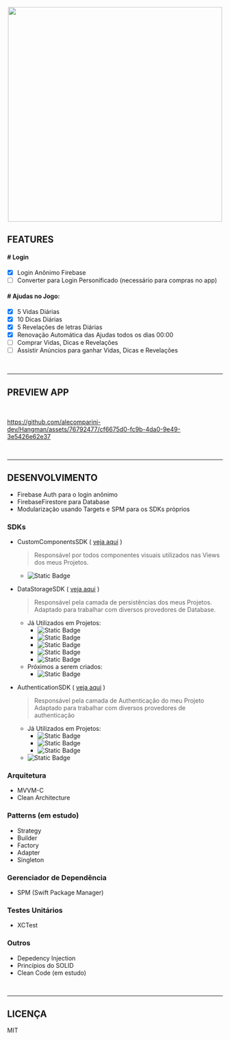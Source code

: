 
<h3 align="center">
  <br>
  <img src="https://github.com/alecomparini-dev/Hangman/assets/76792477/7a7b9d00-1a23-4329-812e-8d6171e9958f" width="500">
  <br>
</h3>



## FEATURES

#### # Login
- [x] Login Anônimo Firebase
- [ ] Converter para Login Personificado (necessário para compras no app)

#### # Ajudas no Jogo:
- [x] 5 Vidas Diárias
- [x] 10 Dicas Diárias
- [x] 5 Revelações de letras Diárias
- [x] Renovação Automática das Ajudas todos os dias 00:00
- [ ] Comprar Vidas, Dicas e Revelações
- [ ] Assistir Anúncios para ganhar Vidas, Dicas e Revelações

<br>

---
## PREVIEW APP

<br>

https://github.com/alecomparini-dev/Hangman/assets/76792477/cf6675d0-fc9b-4da0-9e49-3e5426e62e37

<br>

---
## DESENVOLVIMENTO
- Firebase Auth para o login anônimo
- FirebaseFirestore para Database
- Modularização usando Targets e SPM para os SDKs próprios

### SDKs 
- CustomComponentsSDK ( [veja aqui](https://github.com/alecomparini-dev/CustomComponentsSDK/tree/develop/Sources/CustomComponents/Components) )
  > Responsável por todos componentes visuais utilizados nas Views dos meus Projetos.
  - ![Static Badge](https://img.shields.io/badge/status-em_evolu%C3%A7%C3%A3o-green)
    
- DataStorageSDK ( [veja aqui](https://github.com/alecomparini-dev/DataStorageSDK) )
  > Responsável pela camada de persistências dos meus Projetos. <br>
    Adaptado para trabalhar com diversos provedores de Database.
  - Já Utilizados em Projetos:
    - ![Static Badge](https://img.shields.io/badge/CoreData-green?style=for-the-badge)
    - ![Static Badge](https://img.shields.io/badge/FirestoreDatabase-green?style=for-the-badge)
    - ![Static Badge](https://img.shields.io/badge/KeyChain-green?style=for-the-badge)
    - ![Static Badge](https://img.shields.io/badge/UserDefaults-green?style=for-the-badge)
    - ![Static Badge](https://img.shields.io/badge/Realm-green?style=for-the-badge)
  - Próximos a serem criados:
    - ![Static Badge](https://img.shields.io/badge/SQLite-red?style=for-the-badge)

    
- AuthenticationSDK ( [veja aqui](https://github.com/alecomparini-dev/AuthenticationSDK) )
  > Responsável pela camada de Authenticação do meu Projeto <br>
    Adaptado para trabalhar com diversos provedores de authenticação
  - Já Utilizados em Projetos:
    - ![Static Badge](https://img.shields.io/badge/FirestoreAuth_Anônimo-green?style=for-the-badge)
    - ![Static Badge](https://img.shields.io/badge/FirestoreAuth_Email/Senha-green?style=for-the-badge)
    - ![Static Badge](https://img.shields.io/badge/Biometria-green?style=for-the-badge)
  - ![Static Badge](https://img.shields.io/badge/status-em_evolu%C3%A7%C3%A3o-green)

### Arquitetura
- MVVM-C
- Clean Architecture

### Patterns (em estudo)
- Strategy
- Builder
- Factory
- Adapter
- Singleton

### Gerenciador de Dependência
- SPM (Swift Package Manager)

### Testes Unitários
- XCTest

### Outros
- Depedency Injection
- Princípios do SOLID
- Clean Code (em estudo)



<br>

---
## LICENÇA
MIT


